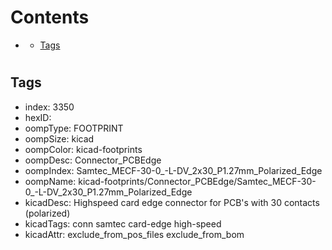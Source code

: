 



Contents
========

* [](#)
	* [Tags](#tags)

# 

## Tags

- index: 3350
- hexID: 
- oompType: FOOTPRINT
- oompSize: kicad
- oompColor: kicad-footprints
- oompDesc: Connector_PCBEdge
- oompIndex: Samtec_MECF-30-0_-L-DV_2x30_P1.27mm_Polarized_Edge
- oompName: kicad-footprints/Connector_PCBEdge/Samtec_MECF-30-0_-L-DV_2x30_P1.27mm_Polarized_Edge
- kicadDesc: Highspeed card edge connector for PCB's with 30 contacts (polarized)
- kicadTags: conn samtec card-edge high-speed
- kicadAttr: exclude_from_pos_files exclude_from_bom

